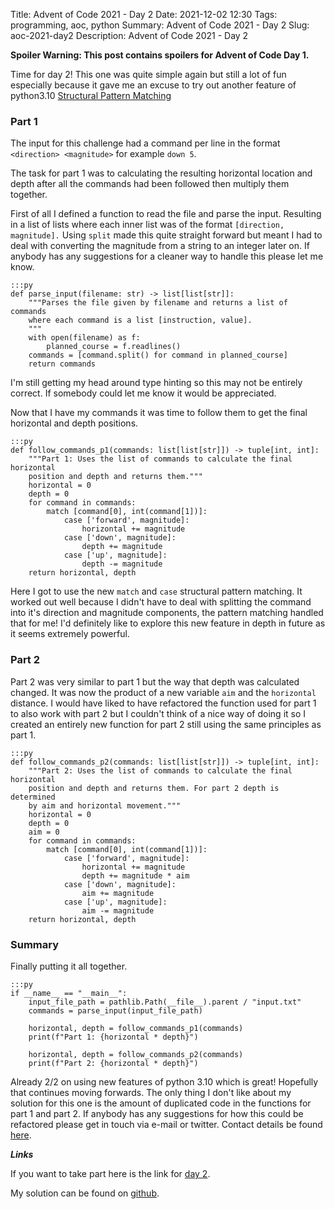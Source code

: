 Title: Advent of Code 2021 - Day 2
Date: 2021-12-02 12:30
Tags: programming, aoc, python
Summary: Advent of Code 2021 - Day 2
Slug: aoc-2021-day2
Description: Advent of Code 2021 - Day 2

**Spoiler Warning: This post contains spoilers for Advent of Code Day 1.**

Time for day 2! This one was quite simple again but still a lot of fun especially because it gave me an excuse to try out another feature of python3.10 [Structural Pattern Matching](https://www.python.org/dev/peps/pep-0636/)

### Part 1

The input for this challenge had a command per line in the format `<direction> <magnitude>` for example `down 5`. 

The task for part 1 was to calculating the resulting horizontal location and depth after all the commands had been followed then multiply them together.

First of all I defined a function to read the file and parse the input. Resulting in a list of lists where each inner list was of the format `[direction, magnitude].` Using `split` made this quite straight forward but meant I had to deal with converting the magnitude from a string to an integer later on. If anybody has any suggestions for a cleaner way to handle this please let me know.

    :::py
    def parse_input(filename: str) -> list[list[str]]:
        """Parses the file given by filename and returns a list of commands
        where each command is a list [instruction, value].
        """
        with open(filename) as f:
            planned_course = f.readlines()
        commands = [command.split() for command in planned_course]
        return commands

I'm still getting my head around type hinting so this may not be entirely correct. If somebody could let me know it would be appreciated.

Now that I have my commands it was time to follow them to get the final horizontal and depth positions.

    :::py
    def follow_commands_p1(commands: list[list[str]]) -> tuple[int, int]:
        """Part 1: Uses the list of commands to calculate the final horizontal 
        position and depth and returns them."""
        horizontal = 0
        depth = 0
        for command in commands:
            match [command[0], int(command[1])]:
                case ['forward', magnitude]:
                    horizontal += magnitude
                case ['down', magnitude]:
                    depth += magnitude
                case ['up', magnitude]:
                    depth -= magnitude
        return horizontal, depth

Here I got to use the new `match` and `case` structural pattern matching. It worked out well because I didn't have to deal with splitting the command into it's direction and magnitude components, the pattern matching handled that for me! I'd definitely like to explore this new feature in depth in future as it seems extremely powerful.

### Part 2

Part 2 was very similar to part 1 but the way that depth was calculated changed. It was now the product of a new variable `aim` and the `horizontal` distance. I would have liked to have refactored the function used for part 1 to also work with part 2 but I couldn't think of a nice way of doing it so I created an entirely new function for part 2 still using the same principles as part 1.

    :::py
    def follow_commands_p2(commands: list[list[str]]) -> tuple[int, int]:
        """Part 2: Uses the list of commands to calculate the final horizontal
        position and depth and returns them. For part 2 depth is determined
        by aim and horizontal movement."""
        horizontal = 0
        depth = 0
        aim = 0
        for command in commands:
            match [command[0], int(command[1])]:
                case ['forward', magnitude]:
                    horizontal += magnitude
                    depth += magnitude * aim
                case ['down', magnitude]:
                    aim += magnitude
                case ['up', magnitude]:
                    aim -= magnitude
        return horizontal, depth

### Summary 

Finally putting it all together.

    :::py
    if __name__ == "__main__":
        input_file_path = pathlib.Path(__file__).parent / "input.txt"
        commands = parse_input(input_file_path)

        horizontal, depth = follow_commands_p1(commands)
        print(f"Part 1: {horizontal * depth}")

        horizontal, depth = follow_commands_p2(commands)
        print(f"Part 2: {horizontal * depth}")    

Already 2/2 on using new features of python 3.10 which is great! Hopefully that continues moving forwards. The only thing I don't like about my solution for this one is the amount of duplicated code in the functions for part 1 and part 2. If anybody has any suggestions for how this could be refactored please get in touch via e-mail or twitter. Contact details be found [here]({filename}/pages/about.md).

***Links***

If you want to take part here is the link for [day 2](https://adventofcode.com/2021/day/2).

My solution can be found on [github](https://github.com/rosswf/AdventOfCode2021/blob/main/day2/solution.py).